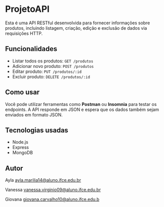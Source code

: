 <!-- readme.md -->

<!DOCTYPE html>
<html lang="pt-BR">
<head>
  <meta charset="UTF-8">
  <title>ProjetoAPI</title>
</head>
<body>
  <h1>ProjetoAPI</h1>
  <p>Esta é uma API RESTful desenvolvida para fornecer informações sobre produtos, incluindo listagem, criação, edição e exclusão de dados via requisições HTTP.</p>

  <h2>Funcionalidades</h2>
  <ul>
    <li>Listar todos os produtos: <code>GET /produtos</code></li>
    <li>Adicionar novo produto: <code>POST /produtos</code></li>
    <li>Editar produto: <code>PUT /produtos/:id</code></li>
    <li>Excluir produto: <code>DELETE /produtos/:id</code></li>
  </ul>

  <h2>Como usar</h2>
  <p>Você pode utilizar ferramentas como <strong>Postman</strong> ou <strong>Insomnia</strong> para testar os endpoints. A API responde em JSON e espera que os dados também sejam enviados em formato JSON.</p>

  <h2>Tecnologias usadas</h2>
  <ul>
    <li>Node.js</li>
    <li>Express</li>
    <li>MongoDB</li>
  </ul>

  <h2>Autor</h2>
  <p>Ayla <a href="mailto:ayla.marilia14@aluno.ifce.edu.br">ayla.marilia14@aluno.ifce.edu.br</a></p>
   <p>Vanessa <a href="mailto:vanessa.virginio09@aluno.ifce.edu.br">vanessa.virginio09@aluno.ifce.edu.br</a></p>
    <p>Giovana <a href="mailto:giovana.carvalho10@aluno.ifce.edu.br">giovana.carvalho10@aluno.ifce.edu.b</a></p>
</body>
</body>
</body>
</html>

